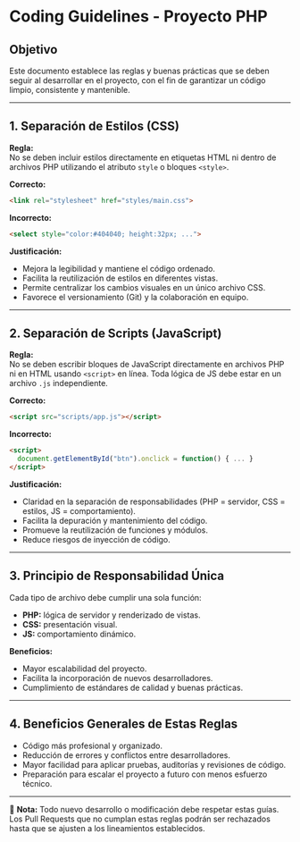 # Coding Guidelines - Proyecto PHP

## Objetivo  
Este documento establece las reglas y buenas prácticas que se deben seguir al desarrollar en el proyecto, con el fin de garantizar un código limpio, consistente y mantenible.  

---

## 1. Separación de Estilos (CSS)

**Regla:**  
No se deben incluir estilos directamente en etiquetas HTML ni dentro de archivos PHP utilizando el atributo `style` o bloques `<style>`.  

**Correcto:**  
```html
<link rel="stylesheet" href="styles/main.css">
```

**Incorrecto:**  
```html
<select style="color:#404040; height:32px; ...">
```

**Justificación:**  
- Mejora la legibilidad y mantiene el código ordenado.  
- Facilita la reutilización de estilos en diferentes vistas.  
- Permite centralizar los cambios visuales en un único archivo CSS.  
- Favorece el versionamiento (Git) y la colaboración en equipo.  

---

## 2. Separación de Scripts (JavaScript)

**Regla:**  
No se deben escribir bloques de JavaScript directamente en archivos PHP ni en HTML usando `<script>` en línea. Toda lógica de JS debe estar en un archivo `.js` independiente.  

**Correcto:**  
```html
<script src="scripts/app.js"></script>
```

**Incorrecto:**  
```html
<script>
  document.getElementById("btn").onclick = function() { ... }
</script>
```

**Justificación:**  
- Claridad en la separación de responsabilidades (PHP = servidor, CSS = estilos, JS = comportamiento).  
- Facilita la depuración y mantenimiento del código.  
- Promueve la reutilización de funciones y módulos.  
- Reduce riesgos de inyección de código.  

---

## 3. Principio de Responsabilidad Única

Cada tipo de archivo debe cumplir una sola función:  

- **PHP:** lógica de servidor y renderizado de vistas.  
- **CSS:** presentación visual.  
- **JS:** comportamiento dinámico.  

**Beneficios:**  
- Mayor escalabilidad del proyecto.  
- Facilita la incorporación de nuevos desarrolladores.  
- Cumplimiento de estándares de calidad y buenas prácticas.  

---

## 4. Beneficios Generales de Estas Reglas

- Código más profesional y organizado.  
- Reducción de errores y conflictos entre desarrolladores.  
- Mayor facilidad para aplicar pruebas, auditorías y revisiones de código.  
- Preparación para escalar el proyecto a futuro con menos esfuerzo técnico.  

---

📌 **Nota:** Todo nuevo desarrollo o modificación debe respetar estas guías. Los Pull Requests que no cumplan estas reglas podrán ser rechazados hasta que se ajusten a los lineamientos establecidos.  
